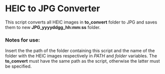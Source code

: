 # HEIC to JPG Converter

This script converts all HEIC images in **to_convert** folder to JPG and saves them to  new **JPG_yyyyddgg_hh:mm:ss** folder.

### Notes for use:
Insert the the path of the folder containing this script and the name of the folder with the HEIC images respectively in *PATH* and *folder* variables.
The **to_convert** must have the same path as the script, otherwise the latter must be specified.
